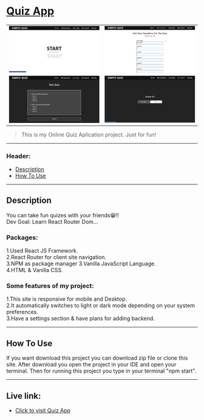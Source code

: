 # [Quiz App](https://naimur29-quizapp.netlify.app/)

<table>
  <tr>
    <td valign="top"><img src="readme-imgs/01.png"/></td>
    <td valign="top"><img src="readme-imgs/02.png"/></td>
  </tr>
  <tr>
    <td valign="top"><img src="readme-imgs/03.png"/></td>
    <td valign="top"><img src="readme-imgs/04.png"/></td>
  </tr>
</table>

> This is my Online Quiz Aplication project. Just for fun!

---

### Header:

- [Description](#description)
- [How To Use](#how-to-use)

---

## Description

You can take fun quizes with your friends😁!! <br>
Dev Goal: Learn React Router Dom...

### Packages: <br/>

1.Used React JS Framework. <br/>
2.React Router for client site navigation.
<br/>
3.NPM as package manager
3.Vanilla JavaScript Language.
<br/>
4.HTML & Vanilla CSS.

### Some features of my project: <br />

1.This site is responsive for mobile and Desktop. <br />
2.It automatically switches to light or dark mode depending on your system preferences. <br />
3.Have a settings section & have plans for adding backend.<br />

---

## How To Use

If you want download this project you can download zip file or clone this site.
After download you open the project in your IDE and open your terminal. Then for running this project you type in your terminal "npm start".

---

## Live link:

- [Click to visit Quiz App](https://naimur29-quizapp.netlify.app/)

